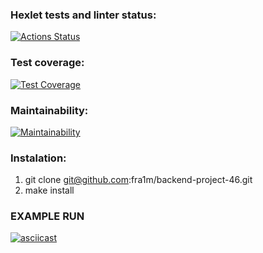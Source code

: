 ### Hexlet tests and linter status:
[![Actions Status](https://github.com/fra1m/backend-project-46/workflows/hexlet-check/badge.svg)](https://github.com/fra1m/backend-project-46/actions)

### Test coverage:
[![Test Coverage](https://api.codeclimate.com/v1/badges/3a6714635e684ae0a638/test_coverage)](https://codeclimate.com/github/fra1m/backend-project-46/test_coverage)

### Maintainability:
[![Maintainability](https://api.codeclimate.com/v1/badges/3a6714635e684ae0a638/maintainability)](https://codeclimate.com/github/fra1m/backend-project-46/maintainability)

### Instalation:
1. git clone git@github.com:fra1m/backend-project-46.git
2. make install

### EXAMPLE RUN
[![asciicast](https://asciinema.org/a/56Z2dWGoRstvVK7QcQaDbFl0G.svg)](https://asciinema.org/a/56Z2dWGoRstvVK7QcQaDbFl0G)
